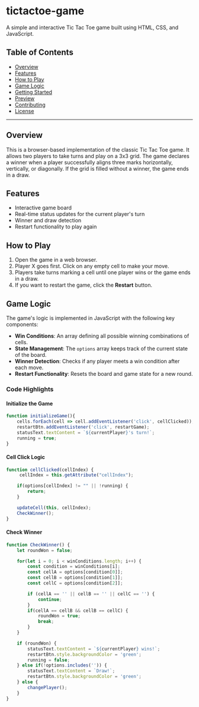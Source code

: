 # tictactoe-game

A simple and interactive Tic Tac Toe game built using HTML, CSS, and JavaScript.

## Table of Contents

- [Overview](#overview)
- [Features](#features)
- [How to Play](#how-to-play)
- [Game Logic](#game-logic)
- [Getting Started](#getting-started)
- [Preview](#preview)
- [Contributing](#contributing)
- [License](#license)

---

## Overview

This is a browser-based implementation of the classic Tic Tac Toe game. It allows two players to take turns and play on a 3x3 grid. The game declares a winner when a player successfully aligns three marks horizontally, vertically, or diagonally. If the grid is filled without a winner, the game ends in a draw.

## Features

- Interactive game board
- Real-time status updates for the current player's turn
- Winner and draw detection
- Restart functionality to play again

## How to Play

1. Open the game in a web browser.
2. Player X goes first. Click on any empty cell to make your move.
3. Players take turns marking a cell until one player wins or the game ends in a draw.
4. If you want to restart the game, click the **Restart** button.

## Game Logic

The game's logic is implemented in JavaScript with the following key components:

- **Win Conditions**: An array defining all possible winning combinations of cells.
- **State Management**: The `options` array keeps track of the current state of the board.
- **Winner Detection**: Checks if any player meets a win condition after each move.
- **Restart Functionality**: Resets the board and game state for a new round.

### Code Highlights

#### Initialize the Game
```javascript
function initializeGame(){
    cells.forEach(cell => cell.addEventListener('click', cellClicked));
    restartBtn.addEventListener('click', restartGame);
    statusText.textContent = `${currentPlayer}'s turn!`;
    running = true;
}
```

#### Cell Click Logic
```javascript
function cellClicked(cellIndex) { 
     cellIndex = this.getAttribute("cellIndex");

    if(options[cellIndex] != "" || !running) {
        return;
    }

    updateCell(this, cellIndex);
    CheckWinner();
}
```

#### Check Winner
```javascript
function CheckWinner() {
    let roundWon = false;

    for(let i = 0; i < winConditions.length; i++) {
        const condition = winConditions[i];
        const cellA = options[condition[0]];
        const cellB = options[condition[1]];
        const cellC = options[condition[2]];

        if (cellA == '' || cellB == '' || cellC == '') {
            continue;
        } 
        if(cellA == cellB && cellB == cellC) {
            roundWon = true;
            break;
        }
    }

    if (roundWon) {
        statusText.textContent = `${currentPlayer} wins!`;
        restartBtn.style.backgroundColor = 'green';
        running = false;
    } else if(!options.includes('')) {
        statusText.textContent = `Draw!`;
        restartBtn.style.backgroundColor = 'green';
    } else {
        changePlayer();
    }
}
```
